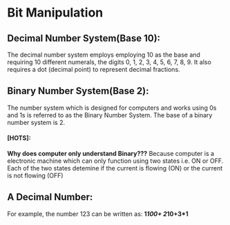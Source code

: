 # Bit Manipulation
## Decimal Number System(Base 10):
The decimal number system employs employing 10 as the base and requiring 10 different numerals, the digits 0, 1, 2, 3, 4, 5, 6, 7, 8, 9. 
It also requires a dot (decimal point) to represent decimal fractions.

## Binary Number System(Base 2):
The number system which is designed for computers and works using 0s and 1s is referred to as the Binary Number System.
The base of a binary number system is 2.
#### [HOTS]:
**Why does computer only understand Binary???**
Because computer is a electronic machine which can only function using two states i.e. ON or OFF. Each of the two states detemine if the current is flowing (ON) or the current is not flowing (OFF)

## A Decimal Number:
For example, the number 123 can be written as: 
**1*100+ 2*10+3*1**


